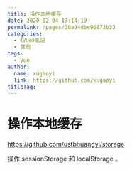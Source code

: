 ```yaml
---
title: 操作本地缓存
date: 2020-02-04 13:14:19
permalink: /pages/30a94dbe96873b33
categories: 
  - 《Vue》笔记
  - 其他
tags: 
  - Vue
author: 
  name: xugaoyi
  link: https://github.com/xugaoyi
titleTag: 
---
```

# 操作本地缓存

<https://github.com/ustbhuangyi/storage>

操作 sessionStorage 和 localStorage 。
